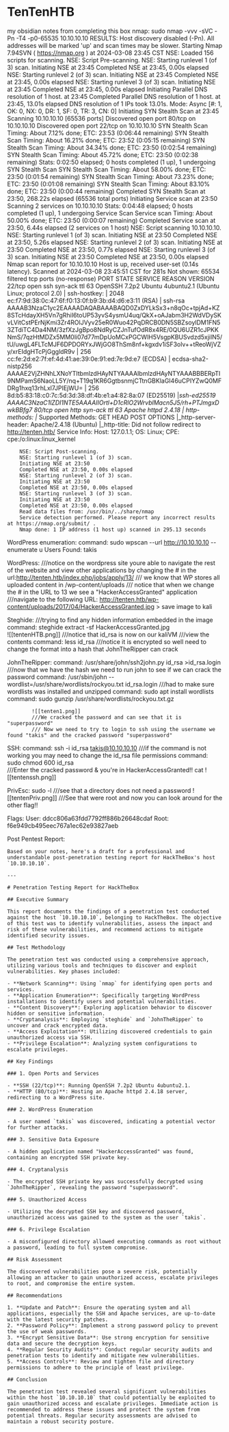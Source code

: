 # TenTenHTB
my obsidian notes from completing this box 
nmap:
			sudo nmap -vvv -sVC -Pn -T4 -p0-65535 10.10.10.10 
				RESULTS:  Host discovery disabled (-Pn). All addresses will be marked 'up' and scan times may be slower.
		Starting Nmap 7.94SVN ( https://nmap.org ) at 2024-03-08 23:45 CST
		NSE: Loaded 156 scripts for scanning.
		NSE: Script Pre-scanning.
		NSE: Starting runlevel 1 (of 3) scan.
		Initiating NSE at 23:45
		Completed NSE at 23:45, 0.00s elapsed
		NSE: Starting runlevel 2 (of 3) scan.
		Initiating NSE at 23:45
		Completed NSE at 23:45, 0.00s elapsed
		NSE: Starting runlevel 3 (of 3) scan.
		Initiating NSE at 23:45
		Completed NSE at 23:45, 0.00s elapsed
		Initiating Parallel DNS resolution of 1 host. at 23:45
		Completed Parallel DNS resolution of 1 host. at 23:45, 13.01s elapsed
		DNS resolution of 1 IPs took 13.01s. Mode: Async [#: 1, OK: 0, NX: 0, DR: 1, SF: 0, TR: 3, CN: 0]
		Initiating SYN Stealth Scan at 23:45
		Scanning 10.10.10.10 [65536 ports]
		Discovered open port 80/tcp on 10.10.10.10
		Discovered open port 22/tcp on 10.10.10.10
		SYN Stealth Scan Timing: About 7.12% done; ETC: 23:53 (0:06:44 remaining)
		SYN Stealth Scan Timing: About 16.21% done; ETC: 23:52 (0:05:15 remaining)
		SYN Stealth Scan Timing: About 34.34% done; ETC: 23:50 (0:02:54 remaining)
		SYN Stealth Scan Timing: About 45.72% done; ETC: 23:50 (0:02:38 remaining)
		Stats: 0:02:50 elapsed; 0 hosts completed (1 up), 1 undergoing SYN Stealth Scan
		SYN Stealth Scan Timing: About 58.00% done; ETC: 23:50 (0:01:54 remaining)
		SYN Stealth Scan Timing: About 73.23% done; ETC: 23:50 (0:01:08 remaining)
		SYN Stealth Scan Timing: About 83.10% done; ETC: 23:50 (0:00:44 remaining)
		Completed SYN Stealth Scan at 23:50, 268.22s elapsed (65536 total ports)
		Initiating Service scan at 23:50
		Scanning 2 services on 10.10.10.10
		Stats: 0:04:48 elapsed; 0 hosts completed (1 up), 1 undergoing Service Scan
		Service scan Timing: About 50.00% done; ETC: 23:50 (0:00:07 remaining)
		Completed Service scan at 23:50, 6.44s elapsed (2 services on 1 host)
		NSE: Script scanning 10.10.10.10.
		NSE: Starting runlevel 1 (of 3) scan.
		Initiating NSE at 23:50
		Completed NSE at 23:50, 5.26s elapsed
		NSE: Starting runlevel 2 (of 3) scan.
		Initiating NSE at 23:50
		Completed NSE at 23:50, 0.77s elapsed
		NSE: Starting runlevel 3 (of 3) scan.
		Initiating NSE at 23:50
		Completed NSE at 23:50, 0.00s elapsed
		Nmap scan report for 10.10.10.10
		Host is up, received user-set (0.14s latency).
		Scanned at 2024-03-08 23:45:51 CST for 281s
		Not shown: 65534 filtered tcp ports (no-response)
		PORT   STATE SERVICE REASON         VERSION
		22/tcp open  ssh     syn-ack ttl 63 OpenSSH 7.2p2 Ubuntu 4ubuntu2.1 (Ubuntu Linux; protocol 2.0)
		| ssh-hostkey: 
		|   2048 ec:f7:9d:38:0c:47:6f:f0:13:0f:b9:3b:d4:d6:e3:11 (RSA)
		| ssh-rsa AAAAB3NzaC1yc2EAAAADAQABAAABAQD0ZxDYLkSx3+n8qOc+tpjAd+KZ8STcHdayXH5Vn7gRhiI6toUP53yvS4ysmU4uq/QkX+oAJabm3H2WdVDySKvLVitCstPErNjKmi3Zr4ROlJVyv25eR0Wuo42PqDRCB0DN5SBZsoylDM1FN53ZTdiTC4Da4NM/3zfXzJgBpo8NdRyCZJnTufOdR8x4RE/0QU6UZR1cJPKKNmS/7qzHtMDZx5MM0li07d77mDpUoMCxPGCWlH5VsgpKBUSvdzd5xjilN5/tU/uwgL4FLTcMJF6DPDORYxJWjGO8ThSm8nf+kgxdv1iSF3olv++tReoWjVZy/xrEIdgHTcPjGggldR9v
		|   256 cc:fe:2d:e2:7f:ef:4d:41:ae:39:0e:91:ed:7e:9d:e7 (ECDSA)
		| ecdsa-sha2-nistp256 AAAAE2VjZHNhLXNoYTItbmlzdHAyNTYAAAAIbmlzdHAyNTYAAABBBERpTI9NMPamS6NaoLL5Y/nq+T19q1KR6GgtbsnmjCTtnGBKlaGI46uCPIYZwQ0MFDRg1hxq13rhLxl7JPIEjWU=
		|   256 8d:b5:83:18:c0:7c:5d:3d:38:df:4b:e1:a4:82:8a:07 (ED25519)
		|_ssh-ed25519 AAAAC3NzaC1lZDI1NTE5AAAAIIOrtl+D1cRlO2WrvblMacn5J5/rh+PTJmgxDwkBBfg7
		80/tcp open  http    syn-ack ttl 63 Apache httpd 2.4.18
		| http-methods: 
		|_  Supported Methods: GET HEAD POST OPTIONS
		|_http-server-header: Apache/2.4.18 (Ubuntu)
		|_http-title: Did not follow redirect to http://tenten.htb/
		Service Info: Host: 127.0.1.1; OS: Linux; CPE: cpe:/o:linux:linux_kernel

		NSE: Script Post-scanning.
		NSE: Starting runlevel 1 (of 3) scan.
		Initiating NSE at 23:50
		Completed NSE at 23:50, 0.00s elapsed
		NSE: Starting runlevel 2 (of 3) scan.
		Initiating NSE at 23:50
		Completed NSE at 23:50, 0.00s elapsed
		NSE: Starting runlevel 3 (of 3) scan.
		Initiating NSE at 23:50
		Completed NSE at 23:50, 0.00s elapsed
		Read data files from: /usr/bin/../share/nmap
		Service detection performed. Please report any incorrect results at https://nmap.org/submit/ .
		Nmap done: 1 IP address (1 host up) scanned in 295.13 seconds

WordPress enumeration: 
	command: 
		sudo wpscan --url http://10.10.10.10 --enumerate u 
	Users Found: takis 

WordPress:
	///notice on the wordpress site youre able to navigate the rest of the website and view other applications by changing the # in the url:http://tenten.htb/index.php/jobs/apply/13/
	/// we know that WP stores all uploaded content  in /wp-content/uploads
	/// notice that when we change the # in the URL to 13 we see a "HackerAccessGranted" application 
	///navigate to the following URL: http://tenten.htb/wp-content/uploads/2017/04/HackerAccessGranted.jpg > save image to kali  

Steghide: 
	///trying to find any hidden information embedded in the image
		command: steghide extract -sf HackerAccessGranted.jpg      
			![[tentenHTB.png]]
	///notice that id_rsa is now on our kaliVM 
	///view the contents
		command: less id_rsa 
	///notice it is encrypted so well need to change the format into a hash that JohnTheRipper can crack
	
JohnTheRipper:
		command:  /usr/share/john/ssh2john.py id_rsa >id_rsa.login
	///now that we have the hash we need to run john to see if we can crack the password
			command:  /usr/sbin/john --wordlist=/usr/share/wordlists/rockyou.txt id_rsa.login
			///had to make sure wordlists was installed and unzipped
				command: sudo apt install wordlists           
				command: sudo gunzip /usr/share/wordlists/rockyou.txt.gz
				
			![[tenten1.png]]
			///We cracked the password and can see that it is "superpassword"
			/// Now we need to try to login to ssh using the username we found "takis" and the cracked password "superpassword"

SSH:
	command:  ssh -i id_rsa takis@10.10.10.10
		///if the command is not working you may need to  change the id_rsa file permissions
			command:  sudo chmod 600 id_rsa    
		///Enter the cracked password  & you're in HackerAccessGranted!! cat ![[tentenssh.png]]

PrivEsc: 
	sudo -l
		///see that a directory does not need a password  ![[tentenPriv.png]]
		///See that were root and now you can look around for the other flag!!

Flags: 
	User: ddcc806a63fdd7792ff886b26648cdaf
	Root: f6e949cb495eec767a1ec62e93827aeb

Post Pentest Report: 
			  
	Based on your notes, here's a draft for a professional and understandable post-penetration testing report for HackTheBox's host `10.10.10.10`.

	---

	# Penetration Testing Report for HackTheBox

	## Executive Summary

	This report documents the findings of a penetration test conducted against the host `10.10.10.10`, belonging to HackTheBox. The objective of this test was to identify vulnerabilities, assess the impact and risk of these vulnerabilities, and recommend actions to mitigate identified security issues.

	## Test Methodology

	The penetration test was conducted using a comprehensive approach, utilizing various tools and techniques to discover and exploit vulnerabilities. Key phases included:

	- **Network Scanning**: Using `nmap` for identifying open ports and services.
	- **Application Enumeration**: Specifically targeting WordPress installations to identify users and potential vulnerabilities.
	- **Content Discovery**: Exploring application behavior to discover hidden or sensitive information.
	- **Cryptanalysis**: Employing `steghide` and `JohnTheRipper` to uncover and crack encrypted data.
	- **Access Exploitation**: Utilizing discovered credentials to gain unauthorized access via SSH.
	- **Privilege Escalation**: Analyzing system configurations to escalate privileges.

	## Key Findings

	### 1. Open Ports and Services

	- **SSH (22/tcp)**: Running OpenSSH 7.2p2 Ubuntu 4ubuntu2.1.
	- **HTTP (80/tcp)**: Hosting an Apache httpd 2.4.18 server, redirecting to a WordPress site.

	### 2. WordPress Enumeration

	- A user named `takis` was discovered, indicating a potential vector for further attacks.

	### 3. Sensitive Data Exposure

	- A hidden application named "HackerAccessGranted" was found, containing an encrypted SSH private key.

	### 4. Cryptanalysis

	- The encrypted SSH private key was successfully decrypted using `JohnTheRipper`, revealing the password "superpassword".

	### 5. Unauthorized Access

	- Utilizing the decrypted SSH key and discovered password, unauthorized access was gained to the system as the user `takis`.

	### 6. Privilege Escalation

	- A misconfigured directory allowed executing commands as root without a password, leading to full system compromise.

	## Risk Assessment

	The discovered vulnerabilities pose a severe risk, potentially allowing an attacker to gain unauthorized access, escalate privileges to root, and compromise the entire system.

	## Recommendations

	1. **Update and Patch**: Ensure the operating system and all applications, especially the SSH and Apache services, are up-to-date with the latest security patches.
	2. **Password Policy**: Implement a strong password policy to prevent the use of weak passwords.
	3. **Encrypt Sensitive Data**: Use strong encryption for sensitive data and secure the decryption keys.
	4. **Regular Security Audits**: Conduct regular security audits and penetration tests to identify and mitigate new vulnerabilities.
	5. **Access Controls**: Review and tighten file and directory permissions to adhere to the principle of least privilege.

	## Conclusion

	The penetration test revealed several significant vulnerabilities within the host `10.10.10.10` that could potentially be exploited to gain unauthorized access and escalate privileges. Immediate action is recommended to address these issues and protect the system from potential threats. Regular security assessments are advised to maintain a robust security posture.
